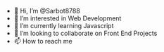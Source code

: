 - 👋 Hi, I’m @Sarbot8788
- 👀 I’m interested in Web Development 
- 🌱 I’m currently learning Javascript 
- 💞️ I’m looking to collaborate on Front End Projects
- 📫 How to reach me 

<!---
Sarbot8788/Sarbot8788 is a ✨ special ✨ repository because its `README.md` (this file) appears on your GitHub profile.
You can click the Preview link to take a look at your changes.
--->
